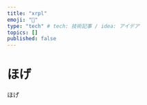 ```yaml
---
title: "xrpl"
emoji: "🙆"
type: "tech" # tech: 技術記事 / idea: アイデア
topics: []
published: false
---
```


# ほげ

ほげ
